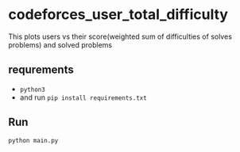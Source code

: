 # codeforces_user_total_difficulty
This plots users vs their score(weighted sum of difficulties of solves problems) and solved problems 
## requrements
* `python3`
* and run `pip install requirements.txt`
## Run
`python main.py`
